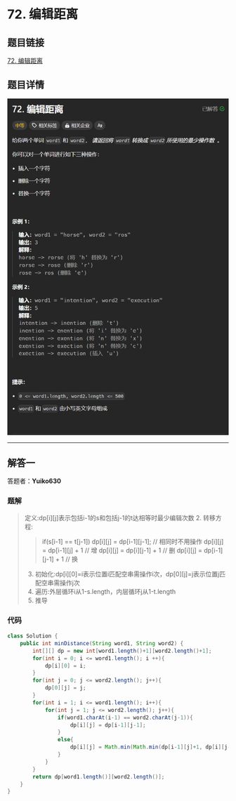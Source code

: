 # 72. 编辑距离
## 题目链接  
[72. 编辑距离](https://leetcode.cn/problems/edit-distance/description/)
## 题目详情
![题目图片](Img/72.png)

***
## 解答一
答题者：**Yuiko630**

### 题解
>定义:dp[i][j]表示包括i-1的s和包括j-1的t达相等时最少编辑次数
>2. 转移方程:
>>if(s[i-1] == t[j-1]) dp[i][j] = dp[i-1][j-1]; // 相同时不用操作
>>dp[i][j] = dp[i-1][j] + 1 // 增 
>>dp[i][j] = dp[i][j-1] + 1 // 删 
>>dp[i][j] = dp[i-1][j-1] + 1 // 换
>3. 初始化:dp[i][0]=i表示位置i匹配空串需操作i次，dp[0][j]=j表示位置j匹配空串需操作j次
>4. 遍历:外层循环i从1-s.length，内层循环j从1-t.length
>5. 推导

### 代码
``` Java
class Solution {
    public int minDistance(String word1, String word2) {
        int[][] dp = new int[word1.length()+1][word2.length()+1];
        for(int i = 0; i <= word1.length(); i ++){
            dp[i][0] = i;
        }
        for(int j = 0; j <= word2.length(); j++){
            dp[0][j] = j;
        }
        for(int i = 1; i <= word1.length(); i++){
            for(int j = 1; j <= word2.length(); j++){
                if(word1.charAt(i-1) == word2.charAt(j-1)){
                    dp[i][j] = dp[i-1][j-1];
                }
                else{
                    dp[i][j] = Math.min(Math.min(dp[i-1][j]+1, dp[i][j-1]+1),dp[i-1][j-1] + 1);
                }
            }
        }
        return dp[word1.length()][word2.length()];
    }
}
```